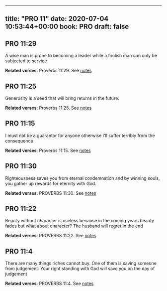
---
title: "PRO 11"
date: 2020-07-04 10:53:44+00:00
book: PRO
draft: false
---

## PRO 11:29

A wise man is prone to becoming a leader while a foolish man can only be subjected to service

**Related verses**: Proverbs 11:29. See [notes](https://my.bible.com/notes/3466206588380636129)


## PRO 11:25

Generosity is a seed that will bring returns in the future.

**Related verses**: Proverbs 11:25. See [notes](https://my.bible.com/notes/3466205512961090516)


## PRO 11:15

I must not be a guarantor for anyone otherwise I'll suffer terribly from the consequence

**Related verses**: Proverbs 11:15. See [notes](https://my.bible.com/notes/3466203173772583877)


## PRO 11:30

Righteousness saves you from eternal condemnation and by winning souls, you gather up rewards for eternity with God.

**Related verses**: PROVERBS 11:30. See [notes](https://my.bible.com/notes/2695689698655593221)


## PRO 11:22

Beauty without character is useless because in the coming years beauty fades but what about character? The husband will regret in the end

**Related verses**: PROVERBS 11:22. See [notes](https://my.bible.com/notes/2695687964537381633)


## PRO 11:4

There are many things riches cannot buy. One of them is saving someone from judgement. Your right standing with God will save you on the day of judgement

**Related verses**: PROVERBS 11:4. See [notes](https://my.bible.com/notes/2695680592083411687)


